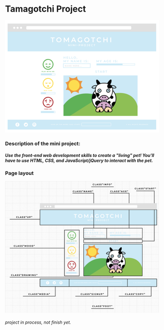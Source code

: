 # Tamagotchi Project
![alt text](img/background.png "Wireframe")

### Description of the mini project:
##### Use the front-end web development skills to create a "living" pet! You'll have to use HTML, CSS, and JavaScript/jQuery to interact with the pet.

### Page layout
![alt text](img/grid.png "Wireframe2")

###### project in process, not finish yet.
